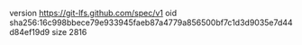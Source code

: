 version https://git-lfs.github.com/spec/v1
oid sha256:16c998bbece79e933945faeb87a4779a856500bf7c1d3d9035e7d44d84ef19d9
size 2816
